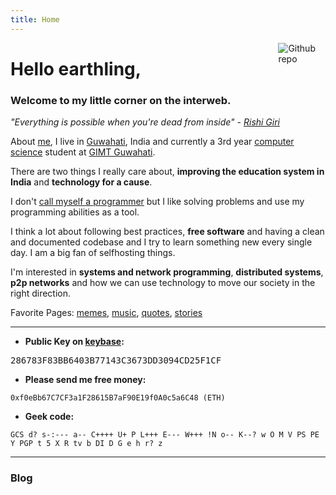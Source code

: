```yaml
---
title: Home
---
```


[<img src="/img/wiz.gif" style="max-width:15%;min-width:40px;float:right;" alt="Github repo" />](https://github.com/geekodour/)

# Hello earthling,

### Welcome to my little corner on the interweb.

*"Everything is possible when you're dead from inside" - [Rishi Giri](https://github.com/CodeDotJS)*

About [me](/img/me.jpg), I live in [Guwahati](https://upload.wikimedia.org/wikipedia/commons/thumb/0/0a/Guwahati_City.jpg/411px-Guwahati_City.jpg), India and currently a 3rd year [computer science](/img/compsci.png) student at [GIMT Guwahati](/img/college.jpg).

There are two things I really care about, **improving the education system in India** and **technology for a cause**.

I don't [call myself a programmer](https://www.kalzumeus.com/2011/10/28/dont-call-yourself-a-programmer/) but I like solving problems and use my programming abilities as a tool.

I think a lot about following best practices, **free software** and having a clean and documented codebase and I try to learn something new every single day. I am a big fan of selfhosting things.

I'm interested in **systems and network programming**, **distributed systems**, **p2p networks** and how we can use technology to move our society in the right direction.

Favorite Pages: [memes](/memes), [music](/music), [quotes](/quotes), [stories](/stories)


-------

- **Public Key on [keybase](https://keybase.io/geekodour):** 

<pre>286783F83BB6403B77143C3673DD3094CD25F1CF</pre>

- **Please send me free money:**

```
0xf0eBb67C7CF3a1F28615B7aF90E19f0A0c5a6C48 (ETH)
```
- **Geek code:**

```
GCS d? s-:--- a-- C++++ U+ P L+++ E--- W+++ !N o-- K--? w O M V PS PE Y PGP t 5 X R tv b DI D G e h r? z
```

-------

### Blog
